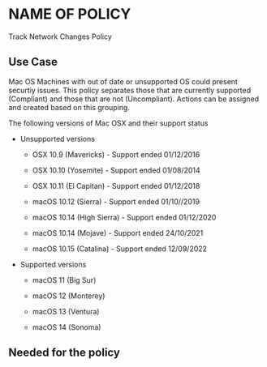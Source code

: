 # NAME OF POLICY

Track Network Changes Policy

## Use Case

Mac OS Machines with out of date or unsupported OS could present securtiy issues. This policy separates those that are currently supported (Compliant) and those that are not (Uncompliant). Actions can be assigned and created based on this grouping.

The following versions of Mac OSX and their support status

- Unsupported versions

  - OSX 10.9 (Mavericks) - Support ended 01/12/2016

  - OSX 10.10 (Yosemite) - Support ended 01/08/2014

  - OSX 10.11 (El Capitan) - Support ended 01/12/2018

  - macOS 10.12 (Sierra) - Support ended 01/10//2019

  - macOS 10.14 (High Sierra) - Support ended 01/12/2020

  - macOS 10.14 (Mojave) - Support ended 24/10/2021

  - macOS 10.15 (Catalina) - Support ended 12/09/2022

- Supported versions

  - macOS 11 (Big Sur)

  - macOS 12 (Monterey)

  - macOS 13 (Ventura)

  - macOS 14 (Sonoma)

## Needed for the policy

